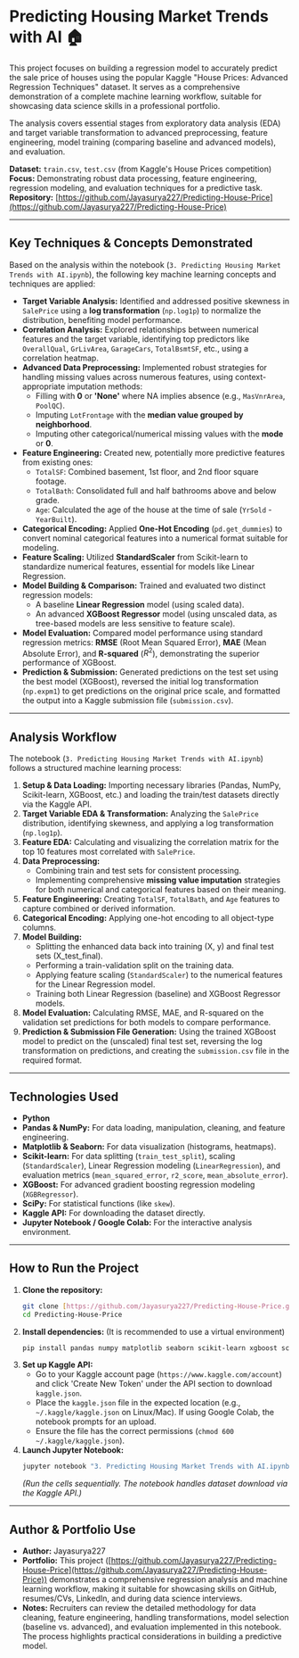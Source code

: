 # Predicting Housing Market Trends with AI 🏠

This project focuses on building a regression model to accurately predict the sale price of houses using the popular Kaggle "House Prices: Advanced Regression Techniques" dataset. It serves as a comprehensive demonstration of a complete machine learning workflow, suitable for showcasing data science skills in a professional portfolio.

The analysis covers essential stages from exploratory data analysis (EDA) and target variable transformation to advanced preprocessing, feature engineering, model training (comparing baseline and advanced models), and evaluation.

**Dataset:** `train.csv`, `test.csv` (from Kaggle's House Prices competition)
**Focus:** Demonstrating robust data processing, feature engineering, regression modeling, and evaluation techniques for a predictive task.
**Repository:** [https://github.com/Jayasurya227/Predicting-House-Price](https://github.com/Jayasurya227/Predicting-House-Price)

***

## Key Techniques & Concepts Demonstrated

Based on the analysis within the notebook (`3. Predicting Housing Market Trends with AI.ipynb`), the following key machine learning concepts and techniques are applied:

* **Target Variable Analysis:** Identified and addressed positive skewness in `SalePrice` using a **log transformation** (`np.log1p`) to normalize the distribution, benefiting model performance.
* **Correlation Analysis:** Explored relationships between numerical features and the target variable, identifying top predictors like `OverallQual`, `GrLivArea`, `GarageCars`, `TotalBsmtSF`, etc., using a correlation heatmap.
* **Advanced Data Preprocessing:** Implemented robust strategies for handling missing values across numerous features, using context-appropriate imputation methods:
    * Filling with **0** or **'None'** where NA implies absence (e.g., `MasVnrArea`, `PoolQC`).
    * Imputing `LotFrontage` with the **median value grouped by neighborhood**.
    * Imputing other categorical/numerical missing values with the **mode** or **0**.
* **Feature Engineering:** Created new, potentially more predictive features from existing ones:
    * `TotalSF`: Combined basement, 1st floor, and 2nd floor square footage.
    * `TotalBath`: Consolidated full and half bathrooms above and below grade.
    * `Age`: Calculated the age of the house at the time of sale (`YrSold` - `YearBuilt`).
* **Categorical Encoding:** Applied **One-Hot Encoding** (`pd.get_dummies`) to convert nominal categorical features into a numerical format suitable for modeling.
* **Feature Scaling:** Utilized **StandardScaler** from Scikit-learn to standardize numerical features, essential for models like Linear Regression.
* **Model Building & Comparison:** Trained and evaluated two distinct regression models:
    * A baseline **Linear Regression** model (using scaled data).
    * An advanced **XGBoost Regressor** model (using unscaled data, as tree-based models are less sensitive to feature scale).
* **Model Evaluation:** Compared model performance using standard regression metrics: **RMSE** (Root Mean Squared Error), **MAE** (Mean Absolute Error), and **R-squared** ($R^2$), demonstrating the superior performance of XGBoost.
* **Prediction & Submission:** Generated predictions on the test set using the best model (XGBoost), reversed the initial log transformation (`np.expm1`) to get predictions on the original price scale, and formatted the output into a Kaggle submission file (`submission.csv`).

***

## Analysis Workflow

The notebook (`3. Predicting Housing Market Trends with AI.ipynb`) follows a structured machine learning process:

1.  **Setup & Data Loading:** Importing necessary libraries (Pandas, NumPy, Scikit-learn, XGBoost, etc.) and loading the train/test datasets directly via the Kaggle API.
2.  **Target Variable EDA & Transformation:** Analyzing the `SalePrice` distribution, identifying skewness, and applying a log transformation (`np.log1p`).
3.  **Feature EDA:** Calculating and visualizing the correlation matrix for the top 10 features most correlated with `SalePrice`.
4.  **Data Preprocessing:**
    * Combining train and test sets for consistent processing.
    * Implementing comprehensive **missing value imputation** strategies for both numerical and categorical features based on their meaning.
5.  **Feature Engineering:** Creating `TotalSF`, `TotalBath`, and `Age` features to capture combined or derived information.
6.  **Categorical Encoding:** Applying one-hot encoding to all object-type columns.
7.  **Model Building:**
    * Splitting the enhanced data back into training (X, y) and final test sets (X_test_final).
    * Performing a train-validation split on the training data.
    * Applying feature scaling (`StandardScaler`) to the numerical features for the Linear Regression model.
    * Training both Linear Regression (baseline) and XGBoost Regressor models.
8.  **Model Evaluation:** Calculating RMSE, MAE, and R-squared on the validation set predictions for both models to compare performance.
9.  **Prediction & Submission File Generation:** Using the trained XGBoost model to predict on the (unscaled) final test set, reversing the log transformation on predictions, and creating the `submission.csv` file in the required format.

***

## Technologies Used

* **Python**
* **Pandas & NumPy:** For data loading, manipulation, cleaning, and feature engineering.
* **Matplotlib & Seaborn:** For data visualization (histograms, heatmaps).
* **Scikit-learn:** For data splitting (`train_test_split`), scaling (`StandardScaler`), Linear Regression modeling (`LinearRegression`), and evaluation metrics (`mean_squared_error`, `r2_score`, `mean_absolute_error`).
* **XGBoost:** For advanced gradient boosting regression modeling (`XGBRegressor`).
* **SciPy:** For statistical functions (like `skew`).
* **Kaggle API:** For downloading the dataset directly.
* **Jupyter Notebook / Google Colab:** For the interactive analysis environment.

***

## How to Run the Project

1.  **Clone the repository:**
    ```bash
    git clone [https://github.com/Jayasurya227/Predicting-House-Price.git](https://github.com/Jayasurya227/Predicting-House-Price.git)
    cd Predicting-House-Price
    ```
2.  **Install dependencies:**
    (It is recommended to use a virtual environment)
    ```bash
    pip install pandas numpy matplotlib seaborn scikit-learn xgboost scipy kaggle jupyter
    ```
3.  **Set up Kaggle API:**
    * Go to your Kaggle account page (`https://www.kaggle.com/account`) and click 'Create New Token' under the API section to download `kaggle.json`.
    * Place the `kaggle.json` file in the expected location (e.g., `~/.kaggle/kaggle.json` on Linux/Mac). If using Google Colab, the notebook prompts for an upload.
    * Ensure the file has the correct permissions (`chmod 600 ~/.kaggle/kaggle.json`).
4.  **Launch Jupyter Notebook:**
    ```bash
    jupyter notebook "3. Predicting Housing Market Trends with AI.ipynb"
    ```
    *(Run the cells sequentially. The notebook handles dataset download via the Kaggle API.)*

***

## Author & Portfolio Use

* **Author:** Jayasurya227
* **Portfolio:** This project ([https://github.com/Jayasurya227/Predicting-House-Price](https://github.com/Jayasurya227/Predicting-House-Price)) demonstrates a comprehensive regression analysis and machine learning workflow, making it suitable for showcasing skills on GitHub, resumes/CVs, LinkedIn, and during data science interviews.
* **Notes:** Recruiters can review the detailed methodology for data cleaning, feature engineering, handling transformations, model selection (baseline vs. advanced), and evaluation implemented in this notebook. The process highlights practical considerations in building a predictive model.
